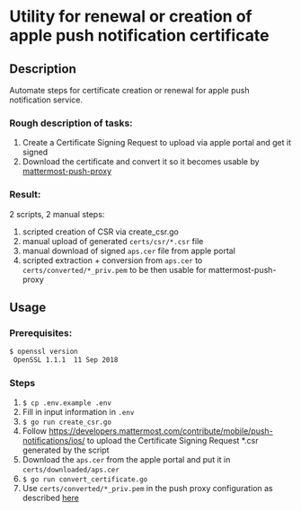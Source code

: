 # Utility for renewal or creation of apple push notification certificate
## Description
Automate steps for certificate creation or renewal for apple push notification service. 

### Rough description of tasks:
1. Create a Certificate Signing Request to upload via apple portal and get it signed
1. Download the certificate and convert it so it becomes usable by [mattermost-push-proxy](https://github.com/mattermost/mattermost-push-proxy)

### Result:
2 scripts, 2 manual steps: 
1. scripted creation of CSR via create_csr.go
1. manual upload of generated `certs/csr/*.csr` file
1. manual download of signed `aps.cer` file from apple portal
1. scripted extraction + conversion from `aps.cer` to `certs/converted/*_priv.pem` to be then usable for mattermost-push-proxy

## Usage
### Prerequisites: 
```bash
$ openssl version
 OpenSSL 1.1.1  11 Sep 2018
```

### Steps
1. `$ cp .env.example .env`
1. Fill in input information in `.env`
1. `$ go run create_csr.go`
1. Follow https://developers.mattermost.com/contribute/mobile/push-notifications/ios/ to upload the Certificate Signing Request *.csr generated by the script
1. Download the `aps.cer` from the apple portal and put it in `certs/downloaded/aps.cer`
1. `$ go run convert_certificate.go`
1. Use `certs/converted/*_priv.pem` in the push proxy configuration as described [here](https://developers.mattermost.com/contribute/mobile/push-notifications/service/#set-up-mattermost-push-notification-service-to-send-ios-push-notifications)
